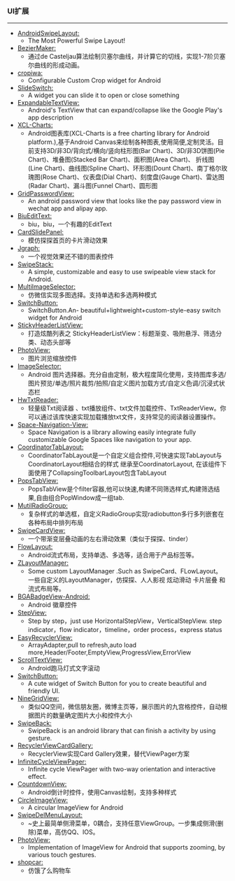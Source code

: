 ### UI扩展
  ---



* [AndroidSwipeLayout:](https://github.com/daimajia/AndroidSwipeLayout)
    * The Most Powerful Swipe Layout!
* [BezierMaker:](https://github.com/venshine/BezierMaker)
    * 通过de Casteljau算法绘制贝塞尔曲线，并计算它的切线，实现1-7阶贝塞尔曲线的形成动画。
* [cropiwa:](https://github.com/steelkiwi/cropiwa)
    *  Configurable Custom Crop widget for Android
* [SlideSwitch:](https://github.com/Leaking/SlideSwitch)
    * A widget you can slide it to open or close something
* [ExpandableTextView:](https://github.com/Manabu-GT/ExpandableTextView)
    * Android's TextView that can expand/collapse like the Google Play's app description
* [XCL-Charts:](https://github.com/xcltapestry/XCL-Charts)
    * Android图表库(XCL-Charts is a free charting library for Android platform.),基于Android Canvas来绘制各种图表,使用简便,定制灵活。目前支持3D/非3D/背向式/横向/竖向柱形图(Bar Chart)、3D/非3D饼图(Pie Chart)、堆叠图(Stacked Bar Chart)、面积图(Area Chart)、 折线图(Line Chart)、曲线图(Spline Chart)、环形图(Dount Chart)、南丁格尔玫瑰图(Rose Chart)、仪表盘(Dial Chart)、刻度盘(Gauge Chart)、雷达图(Radar Chart)、漏斗图(Funnel Chart)、圆形图
* [GridPasswordView:](https://github.com/Jungerr/GridPasswordView)
    * An android password view that looks like the pay password view in wechat app and alipay app.
* [BiuEditText:](https://github.com/xujinyang/BiuEditText)
    * biu，biu，一个有趣的EditText
* [CardSlidePanel:](https://github.com/xmuSistone/CardSlidePanel)
    * 模仿探探首页的卡片滑动效果
* [Jgraph:](https://github.com/ZuYun/Jgraph)
    * 一个视觉效果还不错的图表控件
* [SwipeStack:](https://github.com/flschweiger/SwipeStack)
    * A simple, customizable and easy to use swipeable view stack for Android.
* [MultiImageSelector:](https://github.com/lovetuzitong/MultiImageSelector)
    * 仿微信实现多图选择。支持单选和多选两种模式
* [SwitchButton:](https://github.com/zcweng/SwitchButton)
    * SwitchButton.An- beautiful+lightweight+custom-style-easy switch widget for Android
* [StickyHeaderListView:](https://github.com/sfsheng0322/StickyHeaderListView)
    * 打造炫酷列表之 StickyHeaderListView：标题渐变、吸附悬浮、筛选分类、动态头部等
* [PhotoView:](https://github.com/bm-x/PhotoView)
    * 图片浏览缩放控件
* [ImageSelector:](https://github.com/smuyyh/ImageSelector)
    * Android 图片选择器。充分自由定制，极大程度简化使用，支持图库多选/图片预览/单选/照片裁剪/拍照/自定义图片加载方式/自定义色调/沉浸式状态栏
* [HwTxtReader:](https://github.com/bifan-wei/HwTxtReader)
    * 轻量级Txt阅读器 、txt播放组件、txt文件加载控件、TxtReaderView。你可以通过该库快速实现加载播放txt文件，支持常见的阅读器设置操作。
* [Space-Navigation-View:](https://github.com/armcha/Space-Navigation-View)
    * Space Navigation is a library allowing easily integrate fully customizable Google Spaces like navigation to your app.
* [CoordinatorTabLayout:](https://github.com/hugeterry/CoordinatorTabLayout)
    * CoordinatorTabLayout是一个自定义组合控件,可快速实现TabLayout与CoordinatorLayout相结合的样式 继承至CoordinatorLayout, 在该组件下面使用了CollapsingToolbarLayout包含TabLayout
* [PopsTabView:](https://github.com/ccj659/PopsTabView)
    * PopsTabView是个filter容器,他可以快速,构建不同筛选样式,构建筛选结果,自由组合PopWindow成一组tab.
* [MutilRadioGroup:](https://github.com/pheng/android_radiogroup_MutilRadioGroup)
    * 复杂样式的单选框，自定义RadioGroup实现radiobutton多行多列嵌套在各种布局中排列布局
* [SwipeCardView:](https://github.com/xiepeijie/SwipeCardView)
    * 一个带渐变层叠动画的左右滑动效果（类似于探探、tinder）
* [FlowLayout:](https://github.com/hongyangAndroid/FlowLayout)
    * Android流式布局，支持单选、多选等，适合用于产品标签等。
* [ZLayoutManager:](https://github.com/mcxtzhang/ZLayoutManager)
    * Some custom LayoutManager .Such as SwipeCard、FLowLayout。一些自定义的LayoutManager，仿探探、人人影视 炫动滑动 卡片层叠 和流式布局等。
* [BGABadgeView-Android:](https://github.com/bingoogolapple/BGABadgeView-Android)
    * Android 徽章控件
* [StepView:](https://github.com/baoyachi/StepView)
    * Step by step，just use HorizontalStepView，VerticalStepView. step indicator，flow indicator，timeline，order process，express status
* [EasyRecyclerView:](https://github.com/Jude95/EasyRecyclerView)
    * ArrayAdapter,pull to refresh,auto load more,Header/Footer,EmptyView,ProgressView,ErrorView
* [ScrollTextView:](https://github.com/pirrip90/ScrollTextView)
    * Android跑马灯式文字滚动
* [SwitchButton:](https://github.com/kyleduo/SwitchButton)
    * A cute widget of Switch Button for you to create beautiful and friendly UI.
* [NineGridView:](https://github.com/jeasonlzy/NineGridView)
    * 类似QQ空间，微信朋友圈，微博主页等，展示图片的九宫格控件，自动根据图片的数量确定图片大小和控件大小
* [SwipeBack:](https://github.com/liuguangqiang/SwipeBack)
    * SwipeBack is an android library that can finish a activity by using gesture.
* [RecyclerViewCardGallery:](https://github.com/huazhiyuan2008/RecyclerViewCardGallery)
    *  RecyclerView实现Card Gallery效果，替代ViewPager方案
* [InfiniteCycleViewPager:](https://github.com/Devlight/InfiniteCycleViewPager)
    * Infinite cycle ViewPager with two-way orientation and interactive effect.
* [CountdownView:](https://github.com/iwgang/CountdownView)
    * Android倒计时控件，使用Canvas绘制，支持多种样式
* [CircleImageView:](https://github.com/hdodenhof/CircleImageView)
    * A circular ImageView for Android
* [SwipeDelMenuLayout:](https://github.com/mcxtzhang/SwipeDelMenuLayout)
    *  ~史上最简单侧滑菜单，0耦合，支持任意ViewGroup。一步集成侧滑(删除)菜单，高仿QQ、IOS。
* [PhotoView:](https://github.com/chrisbanes/PhotoView)
    * Implementation of ImageView for Android that supports zooming, by various touch gestures.
* [shopcar:](https://github.com/fengyongge/shopcar)
    * 仿饿了么购物车



